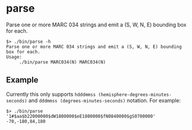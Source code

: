 # parse

Parse one or more MARC 034 strings and emit a (S, W, N, E) bounding box for each.

```
$> ./bin/parse -h
Parse one or more MARC 034 strings and emit a (S, W, N, E) bounding box for each.
Usage:
	 ./bin/parse MARC034(N) MARC034(N)
```

## Example

Currently this only supports `hdddmmss (hemisphere-degrees-minutes-seconds)` and `dddmmss (degrees-minutes-seconds)` notation. For example:

```
$> ./bin/parse '1#$aa$b22000000$dW1800000$eE1800000$fN0840000$gS0700000'
-70,-180,84,180
```
